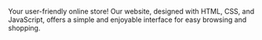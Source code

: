 Your user-friendly online store! Our website, designed with HTML, CSS, and JavaScript, offers a simple and enjoyable interface for easy browsing and shopping.
